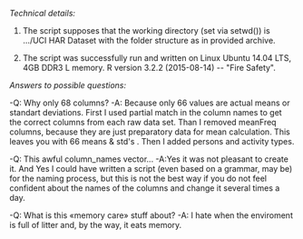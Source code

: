 
*Technical details:*

1. The script supposes that the working directory (set via setwd()) is  …/UCI HAR Dataset with the folder structure as in provided archive.

2. The script was successfully run and written on Linux Ubuntu 14.04 LTS, 4GB DDR3 L memory. R version 3.2.2 (2015-08-14) -- "Fire Safety".

*Answers to possible questions:*

-Q: Why only 68 columns?
-A: Because only 66 values are actual means or standart deviations. First I used partial match in the column names to get the correct columns from each raw data set. Than I removed meanFreq columns, because they are just preparatory data for mean calculation. This leaves you with 66 means & std's . Then I added persons and activity types.

-Q: This awful column_names vector...
-A:Yes it was not pleasant to create it. And Yes I could have written a script (even based on a grammar, may be) for the naming process, but this is not the best way if you do not feel confident about the names of the columns and change it several times a day. 

-Q: What is this «memory care» stuff about?
-A: I hate when the enviroment is full of litter and, by the way, it eats memory.

